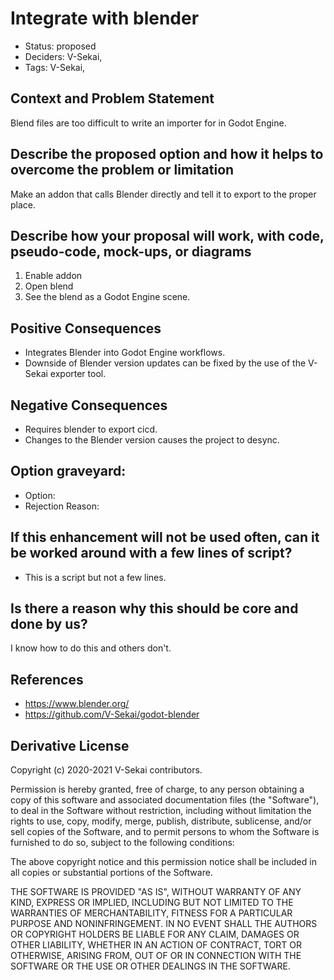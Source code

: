 # Integrate with blender

- Status: proposed <!-- draft | rejected | accepted | deprecated | superseded by -->
- Deciders: V-Sekai,
- Tags: V-Sekai,

## Context and Problem Statement

Blend files are too difficult to write an importer for in Godot Engine.

## Describe the proposed option and how it helps to overcome the problem or limitation

Make an addon that calls Blender directly and tell it to export to the proper place.

## Describe how your proposal will work, with code, pseudo-code, mock-ups, or diagrams

1. Enable addon
1. Open blend
1. See the blend as a Godot Engine scene.

## Positive Consequences <!-- optional -->

- Integrates Blender into Godot Engine workflows.
- Downside of Blender version updates can be fixed by the use of the V-Sekai exporter tool.

## Negative Consequences <!-- optional -->

- Requires blender to export cicd.
- Changes to the Blender version causes the project to desync.

## Option graveyard: <!-- same as above -->

- Option: <!-- [List the proposed options no longer open for consideration.] -->
- Rejection Reason: <!-- [List the reasons for the rejection: (the Bad traits)] -->

## If this enhancement will not be used often, can it be worked around with a few lines of script?

- This is a script but not a few lines.

## Is there a reason why this should be core and done by us?

I know how to do this and others don't.

## References <!-- optional -->

- https://www.blender.org/
- https://github.com/V-Sekai/godot-blender

## Derivative License

Copyright (c) 2020-2021 V-Sekai contributors.

Permission is hereby granted, free of charge, to any person obtaining a copy
of this software and associated documentation files (the "Software"), to deal
in the Software without restriction, including without limitation the rights
to use, copy, modify, merge, publish, distribute, sublicense, and/or sell
copies of the Software, and to permit persons to whom the Software is
furnished to do so, subject to the following conditions:

The above copyright notice and this permission notice shall be included in all
copies or substantial portions of the Software.

THE SOFTWARE IS PROVIDED "AS IS", WITHOUT WARRANTY OF ANY KIND, EXPRESS OR
IMPLIED, INCLUDING BUT NOT LIMITED TO THE WARRANTIES OF MERCHANTABILITY,
FITNESS FOR A PARTICULAR PURPOSE AND NONINFRINGEMENT. IN NO EVENT SHALL THE
AUTHORS OR COPYRIGHT HOLDERS BE LIABLE FOR ANY CLAIM, DAMAGES OR OTHER
LIABILITY, WHETHER IN AN ACTION OF CONTRACT, TORT OR OTHERWISE, ARISING FROM,
OUT OF OR IN CONNECTION WITH THE SOFTWARE OR THE USE OR OTHER DEALINGS IN THE
SOFTWARE.
